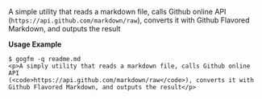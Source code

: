 A simple utility that reads a markdown file, calls Github online API
(`https://api.github.com/markdown/raw`), converts it with 
Github Flavored Markdown, and outputs the result

**Usage Example**

```
$ gogfm -q readme.md 
<p>A simply utility that reads a markdown file, calls Github online API
(<code>https://api.github.com/markdown/raw</code>), converts it with 
Github Flavored Markdown, and outputs the result</p>
```
